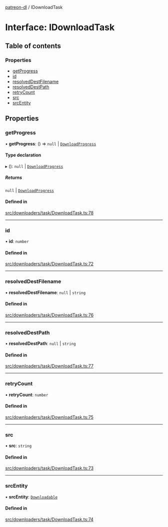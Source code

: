 [patreon-dl](../README.md) / IDownloadTask

# Interface: IDownloadTask

## Table of contents

### Properties

- [getProgress](IDownloadTask.md#getprogress)
- [id](IDownloadTask.md#id)
- [resolvedDestFilename](IDownloadTask.md#resolveddestfilename)
- [resolvedDestPath](IDownloadTask.md#resolveddestpath)
- [retryCount](IDownloadTask.md#retrycount)
- [src](IDownloadTask.md#src)
- [srcEntity](IDownloadTask.md#srcentity)

## Properties

### getProgress

• **getProgress**: () => ``null`` \| [`DownloadProgress`](DownloadProgress.md)

#### Type declaration

▸ (): ``null`` \| [`DownloadProgress`](DownloadProgress.md)

##### Returns

``null`` \| [`DownloadProgress`](DownloadProgress.md)

#### Defined in

[src/downloaders/task/DownloadTask.ts:78](https://github.com/patrickkfkan/patreon-dl/blob/53a3978/src/downloaders/task/DownloadTask.ts#L78)

___

### id

• **id**: `number`

#### Defined in

[src/downloaders/task/DownloadTask.ts:72](https://github.com/patrickkfkan/patreon-dl/blob/53a3978/src/downloaders/task/DownloadTask.ts#L72)

___

### resolvedDestFilename

• **resolvedDestFilename**: ``null`` \| `string`

#### Defined in

[src/downloaders/task/DownloadTask.ts:76](https://github.com/patrickkfkan/patreon-dl/blob/53a3978/src/downloaders/task/DownloadTask.ts#L76)

___

### resolvedDestPath

• **resolvedDestPath**: ``null`` \| `string`

#### Defined in

[src/downloaders/task/DownloadTask.ts:77](https://github.com/patrickkfkan/patreon-dl/blob/53a3978/src/downloaders/task/DownloadTask.ts#L77)

___

### retryCount

• **retryCount**: `number`

#### Defined in

[src/downloaders/task/DownloadTask.ts:75](https://github.com/patrickkfkan/patreon-dl/blob/53a3978/src/downloaders/task/DownloadTask.ts#L75)

___

### src

• **src**: `string`

#### Defined in

[src/downloaders/task/DownloadTask.ts:73](https://github.com/patrickkfkan/patreon-dl/blob/53a3978/src/downloaders/task/DownloadTask.ts#L73)

___

### srcEntity

• **srcEntity**: [`Downloadable`](../README.md#downloadable)

#### Defined in

[src/downloaders/task/DownloadTask.ts:74](https://github.com/patrickkfkan/patreon-dl/blob/53a3978/src/downloaders/task/DownloadTask.ts#L74)
